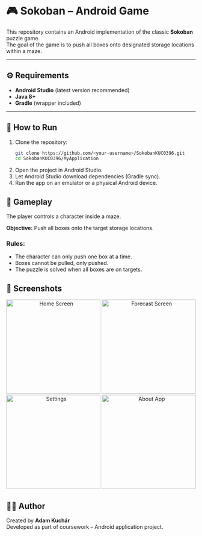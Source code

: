 # 🎮 Sokoban – Android Game

This repository contains an Android implementation of the classic **Sokoban** puzzle game.  
The goal of the game is to push all boxes onto designated storage locations within a maze.

---

## ⚙️ Requirements

- **Android Studio** (latest version recommended)  
- **Java 8+**  
- **Gradle** (wrapper included)  

---

## 🚀 How to Run

1. Clone the repository:
   ```bash
   git clone https://github.com/<your-username>/SokobanKUC0396.git
   cd SokobanKUC0396/MyApplication

2. Open the project in Android Studio.
3. Let Android Studio download dependencies (Gradle sync).
4. Run the app on an emulator or a physical Android device.

## 🎯 Gameplay

The player controls a character inside a maze.  

**Objective:** Push all boxes onto the target storage locations.  

### Rules:
- The character can only push one box at a time.  
- Boxes cannot be pulled, only pushed.  
- The puzzle is solved when all boxes are on targets.  

## 📸 Screenshots

<p align="center">
  <img src="screenshots/Screenshot1.png" alt="Home Screen" width="250"/>
  <img src="screenshots/Screenshot2.png" alt="Forecast Screen" width="250"/>
  <img src="screenshots/Screenshot3.png" alt="Settings" width="250"/>
  <img src="screenshots/Screenshot4.png" alt="About App" width="250"/>
</p>


## 🧑‍💻 Author

Created by **Adam Kuchár**  
Developed as part of coursework – Android application project.
